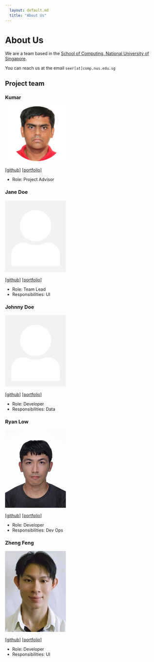 ```yaml
---
  layout: default.md
  title: "About Us"
---
```


# About Us

We are a team based in the [School of Computing, National University of Singapore](http://www.comp.nus.edu.sg).

You can reach us at the email `seer[at]comp.nus.edu.sg`

## Project team

### Kumar

<img src="images/kumar2215.png" width="200px">

[[github](https://github.com/kumar2215)]
[[portfolio](team/johndoe.md)]

* Role: Project Advisor

### Jane Doe

<img src="images/johndoe.png" width="200px">

[[github](http://github.com/johndoe)]
[[portfolio](team/johndoe.md)]

* Role: Team Lead
* Responsibilities: UI

### Johnny Doe

<img src="images/johndoe.png" width="200px">

[[github](http://github.com/johndoe)] [[portfolio](team/johndoe.md)]

* Role: Developer
* Responsibilities: Data

### Ryan Low

<img src="images/ryanlow64.png" width="200px">

[[github](http://github.com/ryanlow64)]
[[portfolio](team/johndoe.md)]

* Role: Developer
* Responsibilities: Dev Ops

### Zheng Feng

<img src="images/githubcsuser.png" width="200px">

[[github](http://github.com/githubcsuser)]
[[portfolio](team/johndoe.md)]

* Role: Developer
* Responsibilities: UI
